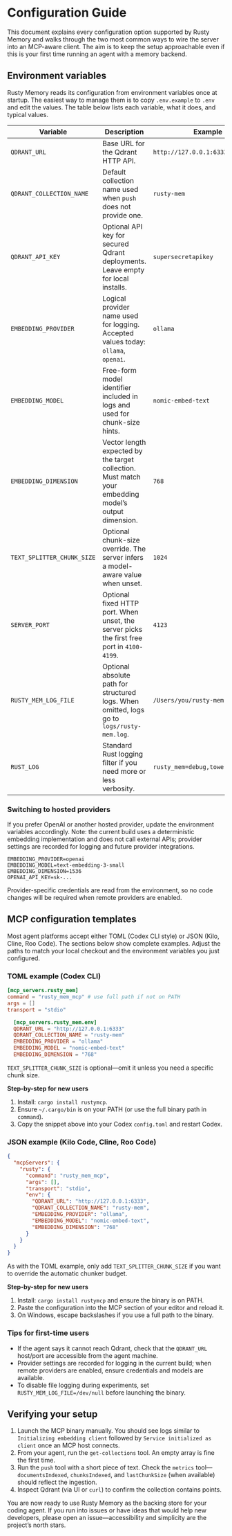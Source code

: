 # Configuration Guide

This document explains every configuration option supported by Rusty Memory and walks through the two most common ways to wire the server into an MCP-aware client. The aim is to keep the setup approachable even if this is your first time running an agent with a memory backend.

## Environment variables

Rusty Memory reads its configuration from environment variables once at startup. The easiest way to manage them is to copy `.env.example` to `.env` and edit the values. The table below lists each variable, what it does, and typical values.

| Variable                   | Description                                                                                          | Example                           |
| -------------------------- | ---------------------------------------------------------------------------------------------------- | --------------------------------- |
| `QDRANT_URL`               | Base URL for the Qdrant HTTP API.                                                                    | `http://127.0.0.1:6333`           |
| `QDRANT_COLLECTION_NAME`   | Default collection name used when `push` does not provide one.                                       | `rusty-mem`                       |
| `QDRANT_API_KEY`           | Optional API key for secured Qdrant deployments. Leave empty for local installs.                     | `supersecretapikey`               |
| `EMBEDDING_PROVIDER`       | Logical provider name used for logging. Accepted values today: `ollama`, `openai`.                   | `ollama`                          |
| `EMBEDDING_MODEL`          | Free-form model identifier included in logs and used for chunk-size hints.                           | `nomic-embed-text`                |
| `EMBEDDING_DIMENSION`      | Vector length expected by the target collection. Must match your embedding model’s output dimension. | `768`                             |
| `TEXT_SPLITTER_CHUNK_SIZE` | Optional chunk-size override. The server infers a model-aware value when unset.                      | `1024`                            |
| `SERVER_PORT`              | Optional fixed HTTP port. When unset, the server picks the first free port in `4100-4199`.           | `4123`                            |
| `RUSTY_MEM_LOG_FILE`       | Optional absolute path for structured logs. When omitted, logs go to `logs/rusty-mem.log`.           | `/Users/you/rusty-mem.log`        |
| `RUST_LOG`                 | Standard Rust logging filter if you need more or less verbosity.                                     | `rusty_mem=debug,tower_http=info` |

### Switching to hosted providers

If you prefer OpenAI or another hosted provider, update the environment variables accordingly. Note: the current build uses a deterministic embedding implementation and does not call external APIs; provider settings are recorded for logging and future provider integrations.

```env
EMBEDDING_PROVIDER=openai
EMBEDDING_MODEL=text-embedding-3-small
EMBEDDING_DIMENSION=1536
OPENAI_API_KEY=sk-...
```

Provider-specific credentials are read from the environment, so no code changes will be required when remote providers are enabled.

## MCP configuration templates

Most agent platforms accept either TOML (Codex CLI style) or JSON (Kilo, Cline, Roo Code). The sections below show complete examples. Adjust the paths to match your local checkout and the environment variables you just configured.

### TOML example (Codex CLI)

```toml
[mcp_servers.rusty_mem]
command = "rusty_mem_mcp" # use full path if not on PATH
args = []
transport = "stdio"

  [mcp_servers.rusty_mem.env]
  QDRANT_URL = "http://127.0.0.1:6333"
  QDRANT_COLLECTION_NAME = "rusty-mem"
  EMBEDDING_PROVIDER = "ollama"
  EMBEDDING_MODEL = "nomic-embed-text"
  EMBEDDING_DIMENSION = "768"
```

`TEXT_SPLITTER_CHUNK_SIZE` is optional—omit it unless you need a specific chunk size.

**Step-by-step for new users**

1. Install: `cargo install rustymcp`.
2. Ensure `~/.cargo/bin` is on your PATH (or use the full binary path in `command`).
3. Copy the snippet above into your Codex `config.toml` and restart Codex.

### JSON example (Kilo Code, Cline, Roo Code)

```json
{
  "mcpServers": {
    "rusty": {
      "command": "rusty_mem_mcp",
      "args": [],
      "transport": "stdio",
      "env": {
        "QDRANT_URL": "http://127.0.0.1:6333",
        "QDRANT_COLLECTION_NAME": "rusty-mem",
        "EMBEDDING_PROVIDER": "ollama",
        "EMBEDDING_MODEL": "nomic-embed-text",
        "EMBEDDING_DIMENSION": "768"
      }
    }
  }
}
```

As with the TOML example, only add `TEXT_SPLITTER_CHUNK_SIZE` if you want to override the automatic chunker budget.

**Step-by-step for new users**

1. Install: `cargo install rustymcp` and ensure the binary is on PATH.
2. Paste the configuration into the MCP section of your editor and reload it.
3. On Windows, escape backslashes if you use a full path to the binary.

### Tips for first-time users

- If the agent says it cannot reach Qdrant, check that the `QDRANT_URL` host/port are accessible from the agent machine.
- Provider settings are recorded for logging in the current build; when remote providers are enabled, ensure credentials and models are available.
- To disable file logging during experiments, set `RUSTY_MEM_LOG_FILE=/dev/null` before launching the binary.

## Verifying your setup

1. Launch the MCP binary manually. You should see logs similar to `Initializing embedding client` followed by `Service initialized as client` once an MCP host connects.
2. From your agent, run the `get-collections` tool. An empty array is fine the first time.
3. Run the `push` tool with a short piece of text. Check the `metrics` tool—`documentsIndexed`, `chunksIndexed`, and `lastChunkSize` (when available) should reflect the ingestion.
4. Inspect Qdrant (via UI or `curl`) to confirm the collection contains points.

You are now ready to use Rusty Memory as the backing store for your coding agent. If you run into issues or have ideas that would help new developers, please open an issue—accessibility and simplicity are the project’s north stars.
